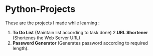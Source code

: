 # Python-Projects
 These are the projects I made while learning : 
 1. **To Do List** (Maintain list according to task done)
 2.**URL Shortener** (Shortenes the Web Server URL)
 3. **Password Generator** (Generates password according to required length).
